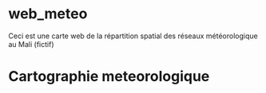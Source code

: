 # web_meteo
Ceci est une carte web de la répartition spatial des réseaux météorologique au Mali (fictif)

# Cartographie meteorologique

